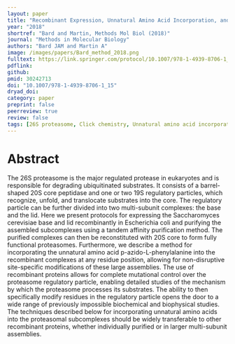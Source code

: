 ```yaml
---
layout: paper
title: "Recombinant Expression, Unnatural Amino Acid Incorporation, and Site-Specific Labeling of 26S Proteasomal Subcomplexes"
year: "2018"
shortref: "Bard and Martin, Methods Mol Biol (2018)"
journal: "Methods in Molecular Biology"
authors: "Bard JAM and Martin A"
image: /images/papers/Bard_method_2018.png
fulltext: https://link.springer.com/protocol/10.1007/978-1-4939-8706-1_15
pdflink: 
github: 
pmid: 30242713
doi: "10.1007/978-1-4939-8706-1_15"
dryad_doi: 
category: paper
preprint: false
peerreview: true
review: false
tags: [26S proteasome, Click chemistry, Unnatural amino acid incorporation]
---
```


# Abstract 

The 26S proteasome is the major regulated protease in eukaryotes and is responsible for degrading ubiquitinated substrates. It consists of a barrel-shaped 20S core peptidase and one or two 19S regulatory particles, which recognize, unfold, and translocate substrates into the core. The regulatory particle can be further divided into two multi-subunit complexes: the base and the lid. Here we present protocols for expressing the Saccharomyces cerevisiae base and lid recombinantly in Escherichia coli and purifying the assembled subcomplexes using a tandem affinity purification method. The purified complexes can then be reconstituted with 20S core to form fully functional proteasomes. Furthermore, we describe a method for incorporating the unnatural amino acid p-azido-L-phenylalanine into the recombinant complexes at any residue position, allowing for non-disruptive site-specific modifications of these large assemblies. The use of recombinant proteins allows for complete mutational control over the proteasome regulatory particle, enabling detailed studies of the mechanism by which the proteasome processes its substrates. The ability to then specifically modify residues in the regulatory particle opens the door to a wide range of previously impossible biochemical and biophysical studies. The techniques described below for incorporating unnatural amino acids into the proteasomal subcomplexes should be widely transferable to other recombinant proteins, whether individually purified or in larger multi-subunit assemblies.

